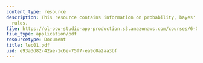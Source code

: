 ```yaml
---
content_type: resource
description: This resource contains information on probability, bayes' rule, and other
  rules.
file: https://ol-ocw-studio-app-production.s3.amazonaws.com/courses/6-041-probabilistic-systems-analysis-and-applied-probability-spring-2006/e93a3d8242ae1c6e75f7ea9c0a2aa3bf_lec01.pdf
file_type: application/pdf
resourcetype: Document
title: lec01.pdf
uid: e93a3d82-42ae-1c6e-75f7-ea9c0a2aa3bf
---
```

